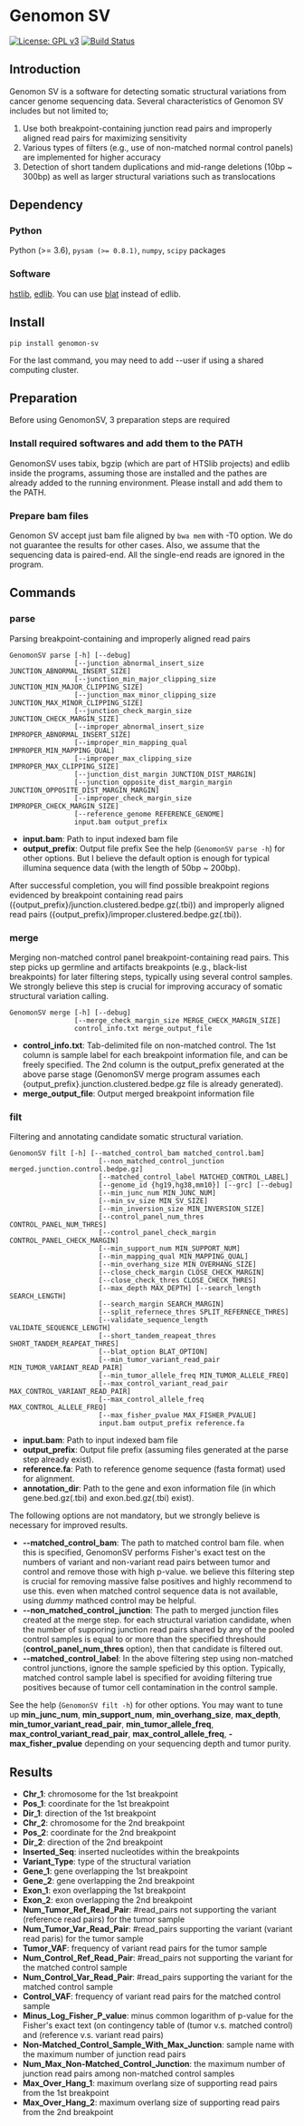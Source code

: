 # Genomon SV

[![License: GPL v3](https://img.shields.io/badge/License-GPL%20v3-blue.svg)](https://www.gnu.org/licenses/gpl-3.0)
[![Build Status](https://travis-ci.org/Genomon-Project/GenomonSV.svg?branch=devel)](https://travis-ci.org/Genomon-Project/GenomonSV)

## Introduction

Genomon SV is a software for detecting somatic structural variations from cancer genome sequencing data.
Several characteristics of Genomon SV includes but not limited to;

1. Use both breakpoint-containing junction read pairs and improperly aligned read pairs for maximizing sensitivity
2. Various types of filters (e.g., use of non-matched normal control panels) are implemented for higher accuracy
3. Detection of short tandem duplications and mid-range deletions (10bp ~ 300bp) as well as larger structural variations such as translocations

## Dependency

### Python
Python (>= 3.6), `pysam (>= 0.8.1)`, `numpy`, `scipy` packages

### Software
[hstlib](http://www.htslib.org), [edlib](https://pypi.org/project/edlib/).
You can use [blat](http://hgdownload.cse.ucsc.edu/admin/exe/) instead of edlib.

## Install

```
pip install genomon-sv
```
For the last command, you may need to add --user if using a shared computing cluster.

## Preparation

Before using GenomonSV, 3 preparation steps are required

### Install required softwares and add them to the PATH

GenomonSV uses tabix, bgzip (which are part of HTSlib projects) and edlib inside the programs, 
assuming those are installed and the pathes are already added to the running environment.
Please install and add them to the PATH.


### Prepare bam files

Genomon SV accept just bam file aligned by `bwa mem` with -T0 option.
We do not guarantee the results for other cases.
Also, we assume that the sequencing data is paired-end. All the single-end reads are ignored in the program.


## Commands

### parse

Parsing breakpoint-containing and improperly aligned read pairs
```
GenomonSV parse [-h] [--debug]
                [--junction_abnormal_insert_size JUNCTION_ABNORMAL_INSERT_SIZE]
                [--junction_min_major_clipping_size JUNCTION_MIN_MAJOR_CLIPPING_SIZE]
                [--junction_max_minor_clipping_size JUNCTION_MAX_MINOR_CLIPPING_SIZE]
                [--junction_check_margin_size JUNCTION_CHECK_MARGIN_SIZE]
                [--improper_abnormal_insert_size IMPROPER_ABNORMAL_INSERT_SIZE]
                [--improper_min_mapping_qual IMPROPER_MIN_MAPPING_QUAL]
                [--improper_max_clipping_size IMPROPER_MAX_CLIPPING_SIZE]
                [--junction_dist_margin JUNCTION_DIST_MARGIN]
                [--junction_opposite_dist_margin_margin JUNCTION_OPPOSITE_DIST_MARGIN_MARGIN]
                [--improper_check_margin_size IMPROPER_CHECK_MARGIN_SIZE]
                [--reference_genome REFERENCE_GENOME]
                input.bam output_prefix
```
- **input.bam**: Path to input indexed bam file
- **output_prefix**: Output file prefix
See the help (``GenomonSV parse -h``) for other options. 
But I believe the default option is 
enough for typical illumina sequence data (with the length of 50bp ~ 200bp).

After successful completion, you will find possible breakpoint regions evidenced by
breakpoint containing read pairs ({output_prefix}/junction.clustered.bedpe.gz(.tbi))
and improperly aligned read pairs ({output_prefix}/improper.clustered.bedpe.gz(.tbi)).


### merge

Merging non-matched control panel breakpoint-containing read pairs.
This step picks up germline and artifacts breakpoints (e.g., black-list breakpoints) for later filtering steps,
typically using several control samples.
We strongly believe this step is crucial for improving accuracy of somatic structural variation calling.

```
GenomonSV merge [-h] [--debug]
                [--merge_check_margin_size MERGE_CHECK_MARGIN_SIZE]
                control_info.txt merge_output_file                                     
```
- **control_info.txt**: Tab-delimited file on non-matched control. 
The 1st column is sample label for each breakpoint information file, and can be freely specified.
The 2nd column is the output_prefix generated at the above parse stage
(GenomonSV merge program assumes each {output_prefix}.junction.clustered.bedpe.gz file is already generated).
- **merge_output_file**: Output merged breakpoint information file

### filt
Filtering and annotating candidate somatic structural variation.

```
GenomonSV filt [-h] [--matched_control_bam matched_control.bam]
                      [--non_matched_control_junction merged.junction.control.bedpe.gz]
                      [--matched_control_label MATCHED_CONTROL_LABEL]
                      [--genome_id {hg19,hg38,mm10}] [--grc] [--debug]
                      [--min_junc_num MIN_JUNC_NUM]
                      [--min_sv_size MIN_SV_SIZE]
                      [--min_inversion_size MIN_INVERSION_SIZE]
                      [--control_panel_num_thres CONTROL_PANEL_NUM_THRES]
                      [--control_panel_check_margin CONTROL_PANEL_CHECK_MARGIN]
                      [--min_support_num MIN_SUPPORT_NUM]
                      [--min_mapping_qual MIN_MAPPING_QUAL]
                      [--min_overhang_size MIN_OVERHANG_SIZE]
                      [--close_check_margin CLOSE_CHECK_MARGIN]
                      [--close_check_thres CLOSE_CHECK_THRES]
                      [--max_depth MAX_DEPTH] [--search_length SEARCH_LENGTH]
                      [--search_margin SEARCH_MARGIN]
                      [--split_refernece_thres SPLIT_REFERNECE_THRES]
                      [--validate_sequence_length VALIDATE_SEQUENCE_LENGTH]
                      [--short_tandem_reapeat_thres SHORT_TANDEM_REAPEAT_THRES]
                      [--blat_option BLAT_OPTION]
                      [--min_tumor_variant_read_pair MIN_TUMOR_VARIANT_READ_PAIR]
                      [--min_tumor_allele_freq MIN_TUMOR_ALLELE_FREQ]
                      [--max_control_variant_read_pair MAX_CONTROL_VARIANT_READ_PAIR]
                      [--max_control_allele_freq MAX_CONTROL_ALLELE_FREQ]
                      [--max_fisher_pvalue MAX_FISHER_PVALUE]
                      input.bam output_prefix reference.fa
```

- **input.bam**: Path to input indexed bam file
- **output_prefix**: Output file prefix (assuming files generated at the parse step already exist).
- **reference.fa**: Path to reference genome sequence (fasta format) used for alignment.
- **annotation_dir**: Path to the gene and exon information file (in which gene.bed.gz(.tbi) and exon.bed.gz(.tbi) exist).

The following options are not mandatory, but we strongly believe is necessary for improved results.
- **--matched_control_bam**: The path to matched control bam file. when this is specified, GenomonSV performs Fisher's exact test on the numbers of variant and non-variant read pairs between tumor and control and remove those with high p-value. we believe this filtering step is crucial for removing massive false positives and highly recommend to use this. even when matched control sequence data is not available, using *dummy* mathced control may be helpful.
- **--non_matched_control_junction**: The path to merged junction files created at the merge step. for each structural variation candidate, when the number of supporing junction read pairs shared by any of the pooled control samples is equal to or more than the specified threshould (**control_panel_num_thres** option), then that candidate is filtered out. 
- **--matched_control_label**: In the above filtering step using non-matched control junctions, ignore the sample speficied by this option. Typically, matched control sample label is specified for avoiding filtering true positives because of tumor cell contamination in the control sample.

See the help (``GenomonSV filt -h``) for other options.
You may want to tune up **min_junc_num**, **min_support_num**, **min_overhang_size**, **max_depth**, **min_tumor_variant_read_pair**,
**min_tumor_allele_freq**, **max_control_variant_read_pair**, **max_control_allele_freq**, **-max_fisher_pvalue**
depending on your sequencing depth and tumor purity.

## Results

* **Chr_1**: chromosome for the 1st breakpoint
* **Pos_1**: coordinate for the 1st breakpoint
* **Dir_1**: direction of the 1st breakpoint
* **Chr_2**: chromosome for the 2nd breakpoint
* **Pos_2**: coordinate for the 2nd breakpoint
* **Dir_2**: direction of the 2nd breakpoint
* **Inserted_Seq**: inserted nucleotides within the breakpoints
* **Variant_Type**: type of the structural variation
* **Gene_1**: gene overlapping the 1st breakpoint
* **Gene_2**: gene overlapping the 2nd breakpoint
* **Exon_1**: exon overlapping the 1st breakpoint
* **Exon_2**: exon overlapping the 2nd breakpoint
* **Num_Tumor_Ref_Read_Pair**: #read_pairs not supporting the variant (reference read pairs) for the tumor sample
* **Num_Tumor_Var_Read_Pair**: #read_pairs supporting the variant (variant read paris) for the tumor sample
* **Tumor_VAF**: frequency of variant read pairs for the tumor sample 
* **Num_Control_Ref_Read_Pair**: #read_pairs not supporting the variant for the matched control sample
* **Num_Control_Var_Read_Pair**: #read_pairs supporting the variant for the matched control sample
* **Control_VAF**: frequency of variant read pairs for the matched control sample 
* **Minus_Log_Fisher_P_value**: minus common logarithm of p-value for the Fisher's exact text (on contingency table of (tumor v.s. matched control) and (reference v.s. variant read pairs)
* **Non-Matched_Control_Sample_With_Max_Junction**: sample name with the maximum number of junction read pairs
* **Num_Max_Non-Matched_Control_Junction**: the maximum number of junction read pairs among non-matched control samples
* **Max_Over_Hang_1**: maximum overlang size of supporting read pairs from the 1st breakpoint
* **Max_Over_Hang_2**: maximum overlang size of supporting read pairs from the 2nd breakpoint

 
